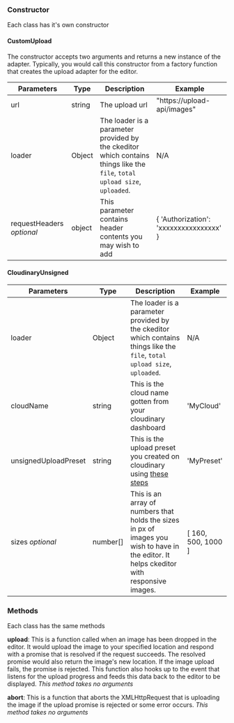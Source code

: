 ### Constructor

Each class has it's own constructor

#### CustomUpload

The constructor accepts two arguments and returns a new instance of the adapter. Typically, you would call this constructor from a factory function that creates the upload adapter for the editor.

| Parameters | Type   | Description | Example |
|------------|--------|-------------|---------|
| url        | string | The upload url | "https://upload-api/images" |
| loader     | Object    | The loader is a parameter provided by the ckeditor which contains things like the `file`, `total upload size`, `uploaded`. | N/A |
| requestHeaders _optional_ | object | This parameter contains header contents you may wish to add | { 'Authorization': 'xxxxxxxxxxxxxxxx' }

#### CloudinaryUnsigned

| Parameters | Type   | Description | Example |
|------------|--------|-------------|---------|
| loader     | Object    | The loader is a parameter provided by the ckeditor which contains things like the `file`, `total upload size`, `uploaded`. | N/A |
| cloudName  | string | This is the cloud name gotten from your cloudinary dashboard | 'MyCloud' |
| unsignedUploadPreset | string | This is the upload preset you created on cloudinary using [these steps](https://support.cloudinary.com/hc/en-us/articles/360004967272-Upload-Preset-Configuration) | 'MyPreset' |
| sizes _optional_    | number[] | This is an array of numbers that holds the sizes in px of images you wish to have in the editor. It helps ckeditor with responsive images. | [ 160, 500, 1000 ] |


### Methods

Each class has the same methods

**upload**: This is a function called when an image has been dropped in the editor. It would upload the image to your specified location and respond with a promise that is resolved if the request succeeds. The resolved promise would also return the image's new location. If the image upload fails, the promise is rejected. This function also hooks up to the event that listens for the upload progress and feeds this data back to the editor to be displayed.
_This method takes no arguments_

**abort**: This is a function that aborts the XMLHttpRequest that is uploading the image if the upload promise is rejected or some error occurs.
_This method takes no arguments_
